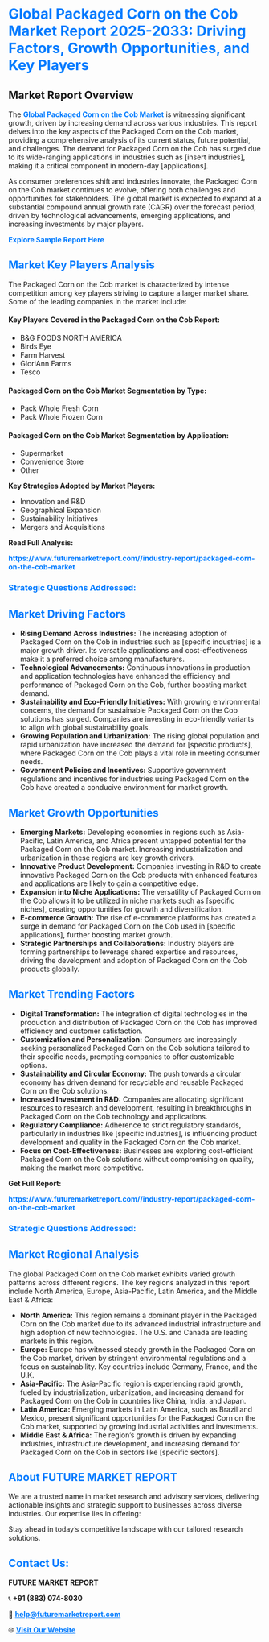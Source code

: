 <h1 style="color: #007BFF;">Global Packaged Corn on the Cob Market Report 2025-2033: Driving Factors, Growth Opportunities, and Key Players</h1>

<section id="overview">
<h2>Market Report Overview</h2>
<p>The <a href="https://www.futuremarketreport.com//industry-report/packaged-corn-on-the-cob-market" style="color: #007BFF; text-decoration: none;"><strong>Global Packaged Corn on the Cob Market</strong></a> is witnessing significant growth, driven by increasing demand across various industries. This report delves into the key aspects of the Packaged Corn on the Cob market, providing a comprehensive analysis of its current status, future potential, and challenges. The demand for Packaged Corn on the Cob has surged due to its wide-ranging applications in industries such as [insert industries], making it a critical component in modern-day [applications].</p>
<p>As consumer preferences shift and industries innovate, the Packaged Corn on the Cob market continues to evolve, offering both challenges and opportunities for stakeholders. The global market is expected to expand at a substantial compound annual growth rate (CAGR) over the forecast period, driven by technological advancements, emerging applications, and increasing investments by major players.</p>
</section>

<section id="overview">
<p><a href="https://www.futuremarketreport.com//request-sample/reportId=50841" style="color: #007BFF; text-decoration: none;"><strong>Explore Sample Report Here</strong></a></p>
</section>

<section id="key-players">
<h2 style="color: #007BFF;">Market Key Players Analysis</h2>
<p>The Packaged Corn on the Cob market is characterized by intense competition among key players striving to capture a larger market share. Some of the leading companies in the market include:</p>
<h4>Key Players Covered in the Packaged Corn on the Cob Report:</h4>
<ul><li>B&amp;G FOODS NORTH AMERICA</li><li>Birds Eye</li><li>Farm Harvest</li><li>GloriAnn Farms</li><li>Tesco</li></ul>
<h4>Packaged Corn on the Cob Market Segmentation by Type:</h4>
<ul><li>Pack Whole Fresh Corn</li><li>Pack Whole Frozen Corn</li></ul>

<h4>Packaged Corn on the Cob Market Segmentation by Application:</h4>
<ul><li>Supermarket</li><li>Convenience Store</li><li>Other</li></ul>
<p><strong>Key Strategies Adopted by Market Players:</strong></p>
<ul>
<li>Innovation and R&D</li>
<li>Geographical Expansion</li>
<li>Sustainability Initiatives</li>
<li>Mergers and Acquisitions</li>
</ul>
</section>

<section>
<p><strong>Read Full Analysis: </strong></p><a href="https://www.futuremarketreport.com//industry-report/packaged-corn-on-the-cob-market" style="color: #007BFF; text-decoration: none;"><strong>https://www.futuremarketreport.com//industry-report/packaged-corn-on-the-cob-market</strong></a>
<h3 style="color: #007BFF;">Strategic Questions Addressed:</h3>
</section>

<section id="driving-factors">
<h2 style="color: #007BFF;">Market Driving Factors</h2>
<ul>
<li><strong>Rising Demand Across Industries:</strong> The increasing adoption of Packaged Corn on the Cob in industries such as [specific industries] is a major growth driver. Its versatile applications and cost-effectiveness make it a preferred choice among manufacturers.</li>
<li><strong>Technological Advancements:</strong> Continuous innovations in production and application technologies have enhanced the efficiency and performance of Packaged Corn on the Cob, further boosting market demand.</li>
<li><strong>Sustainability and Eco-Friendly Initiatives:</strong> With growing environmental concerns, the demand for sustainable Packaged Corn on the Cob solutions has surged. Companies are investing in eco-friendly variants to align with global sustainability goals.</li>
<li><strong>Growing Population and Urbanization:</strong> The rising global population and rapid urbanization have increased the demand for [specific products], where Packaged Corn on the Cob plays a vital role in meeting consumer needs.</li>
<li><strong>Government Policies and Incentives:</strong> Supportive government regulations and incentives for industries using Packaged Corn on the Cob have created a conducive environment for market growth.</li>
</ul>
</section>

<section id="growth-opportunities">
<h2 style="color: #007BFF;">Market Growth Opportunities</h2>
<ul>
<li><strong>Emerging Markets:</strong> Developing economies in regions such as Asia-Pacific, Latin America, and Africa present untapped potential for the Packaged Corn on the Cob market. Increasing industrialization and urbanization in these regions are key growth drivers.</li>
<li><strong>Innovative Product Development:</strong> Companies investing in R&D to create innovative Packaged Corn on the Cob products with enhanced features and applications are likely to gain a competitive edge.</li>
<li><strong>Expansion into Niche Applications:</strong> The versatility of Packaged Corn on the Cob allows it to be utilized in niche markets such as [specific niches], creating opportunities for growth and diversification.</li>
<li><strong>E-commerce Growth:</strong> The rise of e-commerce platforms has created a surge in demand for Packaged Corn on the Cob used in [specific applications], further boosting market growth.</li>
<li><strong>Strategic Partnerships and Collaborations:</strong> Industry players are forming partnerships to leverage shared expertise and resources, driving the development and adoption of Packaged Corn on the Cob products globally.</li>
</ul>
</section>

<section id="trending-factors">
<h2 style="color: #007BFF;">Market Trending Factors</h2>
<ul>
<li><strong>Digital Transformation:</strong> The integration of digital technologies in the production and distribution of Packaged Corn on the Cob has improved efficiency and customer satisfaction.</li>
<li><strong>Customization and Personalization:</strong> Consumers are increasingly seeking personalized Packaged Corn on the Cob solutions tailored to their specific needs, prompting companies to offer customizable options.</li>
<li><strong>Sustainability and Circular Economy:</strong> The push towards a circular economy has driven demand for recyclable and reusable Packaged Corn on the Cob solutions.</li>
<li><strong>Increased Investment in R&D:</strong> Companies are allocating significant resources to research and development, resulting in breakthroughs in Packaged Corn on the Cob technology and applications.</li>
<li><strong>Regulatory Compliance:</strong> Adherence to strict regulatory standards, particularly in industries like [specific industries], is influencing product development and quality in the Packaged Corn on the Cob market.</li>
<li><strong>Focus on Cost-Effectiveness:</strong> Businesses are exploring cost-efficient Packaged Corn on the Cob solutions without compromising on quality, making the market more competitive.</li>
</ul>
</section>

<section>
<p><strong>Get Full Report: </strong></p><a href="https://www.futuremarketreport.com//industry-report/packaged-corn-on-the-cob-market" style="color: #007BFF; text-decoration: none;"><strong>https://www.futuremarketreport.com//industry-report/packaged-corn-on-the-cob-market</strong></a>
<h3 style="color: #007BFF;">Strategic Questions Addressed:</h3>
</section>


<section id="regional-analysis">
<h2 style="color: #007BFF;">Market Regional Analysis</h2>
<p>The global Packaged Corn on the Cob market exhibits varied growth patterns across different regions. The key regions analyzed in this report include North America, Europe, Asia-Pacific, Latin America, and the Middle East & Africa:</p>
<ul>
<li><strong>North America:</strong> This region remains a dominant player in the Packaged Corn on the Cob market due to its advanced industrial infrastructure and high adoption of new technologies. The U.S. and Canada are leading markets in this region.</li>
<li><strong>Europe:</strong> Europe has witnessed steady growth in the Packaged Corn on the Cob market, driven by stringent environmental regulations and a focus on sustainability. Key countries include Germany, France, and the U.K.</li>
<li><strong>Asia-Pacific:</strong> The Asia-Pacific region is experiencing rapid growth, fueled by industrialization, urbanization, and increasing demand for Packaged Corn on the Cob in countries like China, India, and Japan.</li>
<li><strong>Latin America:</strong> Emerging markets in Latin America, such as Brazil and Mexico, present significant opportunities for the Packaged Corn on the Cob market, supported by growing industrial activities and investments.</li>
<li><strong>Middle East & Africa:</strong> The region’s growth is driven by expanding industries, infrastructure development, and increasing demand for Packaged Corn on the Cob in sectors like [specific sectors].</li>
</ul>
</section>

<footer>
<h2 style="color: #007BFF;">About FUTURE MARKET REPORT</h2>
<p>We are a trusted name in market research and advisory services, delivering actionable insights and strategic support to businesses across diverse industries. Our expertise lies in offering:</p>

<p>Stay ahead in today’s competitive landscape with our tailored research solutions.</p>

<h2 style="color: #007BFF;">Contact Us:</h2>
<p><strong>FUTURE MARKET REPORT</strong></p>
<p>📞 <strong>+91 (883) 074-8030</strong></p>
<p>📧 <strong><a href="mailto:help@futuremarketreport.com" style="color: #007BFF;">help@futuremarketreport.com</a></strong></p>
<p>🌐 <strong><a href="https://www.futuremarketreport.com/" style="color: #007BFF;">Visit Our Website</a></strong></p>
</footer>